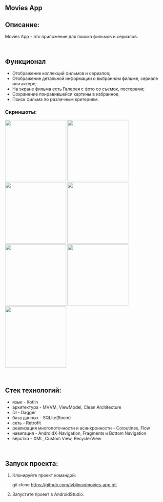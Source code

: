 ## Movies App

## Описание:
<p>
  Movies App - это приложение для поиска фильмов и сериалов.
</p>

<br>

## Функционал

* Отображение коллекций фильмов и сериалов;
* Отображение детальной информации о выбранном фильме, сериале или актере;
* На экране фильма есть Галерея с фото со съемок, постерами;
* Сохранение понравившейся картины в избранное;
* Поиск фильма по различным критериям.

### Скриншоты:

<image src='app/src/main/assets/main.webp' width=200></image>
<image src='app/src/main/assets/main_forest.webp' width=200></image>
<image src='app/src/main/assets/all.webp' width=200></image>
<image src='app/src/main/assets/actor_screen.webp' width=200></image>
<image src='app/src/main/assets/film_screen.webp' width=200></image>
<image src='app/src/main/assets/gallery.webp' width=200></image>
<image src='app/src/main/assets/actor_full_screen.webp' width=200></image>

<br>

## Стек технологий:

- язык - Kotlin
- архитектура - MVVM, ViewModel, Clean Architecture
- DI - Dagger
- база данных - SQLite(Room)
- сеть - Retrofit
- реализация многопоточности и асинхронности - Coroutines, Flow
- навигация - AndroidX-Navigation, Fragments и Bottom Navigation
- вёрстка - XML, Custom View, RecyclerView

<br>

## Запуск проекта:

1. Клонируйте проект командой:

   git clone https://github.com/ivblinov/movies-app.git

2. Запустите проект в AndroidStudio.
